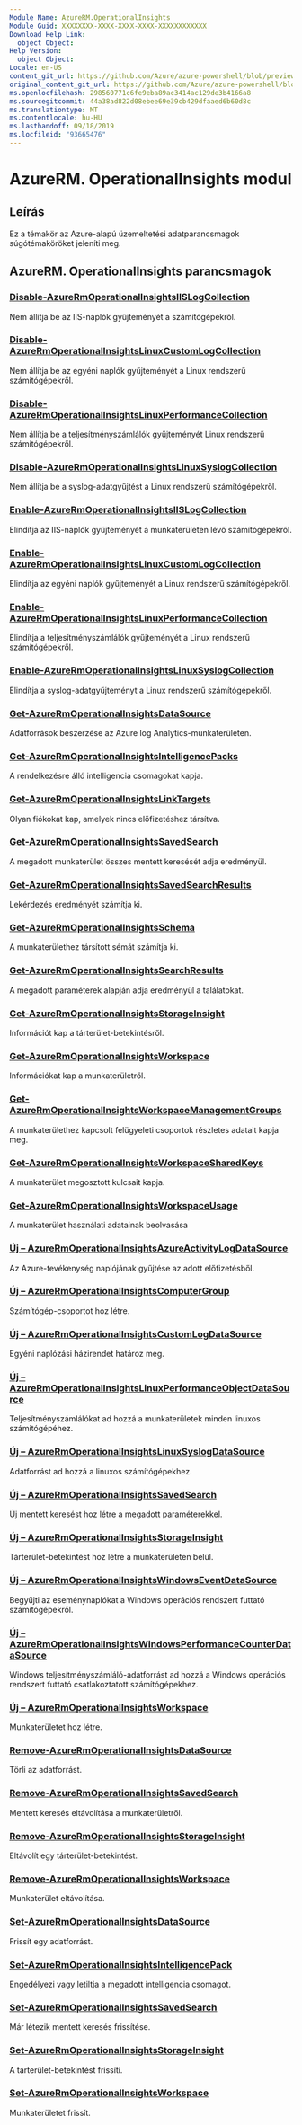 ```yaml
---
Module Name: AzureRM.OperationalInsights
Module Guid: XXXXXXXX-XXXX-XXXX-XXXX-XXXXXXXXXXXX
Download Help Link:
  object Object: 
Help Version:
  object Object: 
Locale: en-US
content_git_url: https://github.com/Azure/azure-powershell/blob/preview/src/ResourceManager/OperationalInsights/Commands.OperationalInsights/help/AzureRM.OperationalInsights.md
original_content_git_url: https://github.com/Azure/azure-powershell/blob/preview/src/ResourceManager/OperationalInsights/Commands.OperationalInsights/help/AzureRM.OperationalInsights.md
ms.openlocfilehash: 298560771c6fe9eba89ac3414ac129de3b4166a8
ms.sourcegitcommit: 44a38ad822d08ebee69e39cb429dfaaed6b60d8c
ms.translationtype: MT
ms.contentlocale: hu-HU
ms.lasthandoff: 09/18/2019
ms.locfileid: "93665476"
---
```

# AzureRM. OperationalInsights modul
## Leírás
Ez a témakör az Azure-alapú üzemeltetési adatparancsmagok súgótémaköröket jeleníti meg.

## AzureRM. OperationalInsights parancsmagok
### [Disable-AzureRmOperationalInsightsIISLogCollection](Disable-AzureRmOperationalInsightsIISLogCollection.md)
Nem állítja be az IIS-naplók gyűjteményét a számítógépekről.

### [Disable-AzureRmOperationalInsightsLinuxCustomLogCollection](Disable-AzureRmOperationalInsightsLinuxCustomLogCollection.md)
Nem állítja be az egyéni naplók gyűjteményét a Linux rendszerű számítógépekről.

### [Disable-AzureRmOperationalInsightsLinuxPerformanceCollection](Disable-AzureRmOperationalInsightsLinuxPerformanceCollection.md)
Nem állítja be a teljesítményszámlálók gyűjteményét Linux rendszerű számítógépekről.

### [Disable-AzureRmOperationalInsightsLinuxSyslogCollection](Disable-AzureRmOperationalInsightsLinuxSyslogCollection.md)
Nem állítja be a syslog-adatgyűjtést a Linux rendszerű számítógépekről.

### [Enable-AzureRmOperationalInsightsIISLogCollection](Enable-AzureRmOperationalInsightsIISLogCollection.md)
Elindítja az IIS-naplók gyűjteményét a munkaterületen lévő számítógépekről.

### [Enable-AzureRmOperationalInsightsLinuxCustomLogCollection](Enable-AzureRmOperationalInsightsLinuxCustomLogCollection.md)
Elindítja az egyéni naplók gyűjteményét a Linux rendszerű számítógépekről.

### [Enable-AzureRmOperationalInsightsLinuxPerformanceCollection](Enable-AzureRmOperationalInsightsLinuxPerformanceCollection.md)
Elindítja a teljesítményszámlálók gyűjteményét a Linux rendszerű számítógépekről.

### [Enable-AzureRmOperationalInsightsLinuxSyslogCollection](Enable-AzureRmOperationalInsightsLinuxSyslogCollection.md)
Elindítja a syslog-adatgyűjteményt a Linux rendszerű számítógépekről.

### [Get-AzureRmOperationalInsightsDataSource](Get-AzureRmOperationalInsightsDataSource.md)
Adatforrások beszerzése az Azure log Analytics-munkaterületen.

### [Get-AzureRmOperationalInsightsIntelligencePacks](Get-AzureRmOperationalInsightsIntelligencePacks.md)
A rendelkezésre álló intelligencia csomagokat kapja.

### [Get-AzureRmOperationalInsightsLinkTargets](Get-AzureRmOperationalInsightsLinkTargets.md)
Olyan fiókokat kap, amelyek nincs előfizetéshez társítva.

### [Get-AzureRmOperationalInsightsSavedSearch](Get-AzureRmOperationalInsightsSavedSearch.md)
A megadott munkaterület összes mentett keresését adja eredményül.

### [Get-AzureRmOperationalInsightsSavedSearchResults](Get-AzureRmOperationalInsightsSavedSearchResults.md)
Lekérdezés eredményét számítja ki.

### [Get-AzureRmOperationalInsightsSchema](Get-AzureRmOperationalInsightsSchema.md)
A munkaterülethez társított sémát számítja ki.

### [Get-AzureRmOperationalInsightsSearchResults](Get-AzureRmOperationalInsightsSearchResults.md)
A megadott paraméterek alapján adja eredményül a találatokat.

### [Get-AzureRmOperationalInsightsStorageInsight](Get-AzureRmOperationalInsightsStorageInsight.md)
Információt kap a tárterület-betekintésről.

### [Get-AzureRmOperationalInsightsWorkspace](Get-AzureRmOperationalInsightsWorkspace.md)
Információkat kap a munkaterületről.

### [Get-AzureRmOperationalInsightsWorkspaceManagementGroups](Get-AzureRmOperationalInsightsWorkspaceManagementGroups.md)
A munkaterülethez kapcsolt felügyeleti csoportok részletes adatait kapja meg.

### [Get-AzureRmOperationalInsightsWorkspaceSharedKeys](Get-AzureRmOperationalInsightsWorkspaceSharedKeys.md)
A munkaterület megosztott kulcsait kapja.

### [Get-AzureRmOperationalInsightsWorkspaceUsage](Get-AzureRmOperationalInsightsWorkspaceUsage.md)
A munkaterület használati adatainak beolvasása

### [Új – AzureRmOperationalInsightsAzureActivityLogDataSource](New-AzureRmOperationalInsightsAzureActivityLogDataSource.md)
Az Azure-tevékenység naplójának gyűjtése az adott előfizetésből.

### [Új – AzureRmOperationalInsightsComputerGroup](New-AzureRmOperationalInsightsComputerGroup.md)
Számítógép-csoportot hoz létre.

### [Új – AzureRmOperationalInsightsCustomLogDataSource](New-AzureRmOperationalInsightsCustomLogDataSource.md)
Egyéni naplózási házirendet határoz meg.

### [Új – AzureRmOperationalInsightsLinuxPerformanceObjectDataSource](New-AzureRmOperationalInsightsLinuxPerformanceObjectDataSource.md)
Teljesítményszámlálókat ad hozzá a munkaterületek minden linuxos számítógépéhez.

### [Új – AzureRmOperationalInsightsLinuxSyslogDataSource](New-AzureRmOperationalInsightsLinuxSyslogDataSource.md)
Adatforrást ad hozzá a linuxos számítógépekhez.

### [Új – AzureRmOperationalInsightsSavedSearch](New-AzureRmOperationalInsightsSavedSearch.md)
Új mentett keresést hoz létre a megadott paraméterekkel.

### [Új – AzureRmOperationalInsightsStorageInsight](New-AzureRmOperationalInsightsStorageInsight.md)
Tárterület-betekintést hoz létre a munkaterületen belül.

### [Új – AzureRmOperationalInsightsWindowsEventDataSource](New-AzureRmOperationalInsightsWindowsEventDataSource.md)
Begyűjti az eseménynaplókat a Windows operációs rendszert futtató számítógépekről.

### [Új – AzureRmOperationalInsightsWindowsPerformanceCounterDataSource](New-AzureRmOperationalInsightsWindowsPerformanceCounterDataSource.md)
Windows teljesítményszámláló-adatforrást ad hozzá a Windows operációs rendszert futtató csatlakoztatott számítógépekhez.

### [Új – AzureRmOperationalInsightsWorkspace](New-AzureRmOperationalInsightsWorkspace.md)
Munkaterületet hoz létre.

### [Remove-AzureRmOperationalInsightsDataSource](Remove-AzureRmOperationalInsightsDataSource.md)
Törli az adatforrást.

### [Remove-AzureRmOperationalInsightsSavedSearch](Remove-AzureRmOperationalInsightsSavedSearch.md)
Mentett keresés eltávolítása a munkaterületről.

### [Remove-AzureRmOperationalInsightsStorageInsight](Remove-AzureRmOperationalInsightsStorageInsight.md)
Eltávolít egy tárterület-betekintést.

### [Remove-AzureRmOperationalInsightsWorkspace](Remove-AzureRmOperationalInsightsWorkspace.md)
Munkaterület eltávolítása.

### [Set-AzureRmOperationalInsightsDataSource](Set-AzureRmOperationalInsightsDataSource.md)
Frissít egy adatforrást.

### [Set-AzureRmOperationalInsightsIntelligencePack](Set-AzureRmOperationalInsightsIntelligencePack.md)
Engedélyezi vagy letiltja a megadott intelligencia csomagot.

### [Set-AzureRmOperationalInsightsSavedSearch](Set-AzureRmOperationalInsightsSavedSearch.md)
Már létezik mentett keresés frissítése.

### [Set-AzureRmOperationalInsightsStorageInsight](Set-AzureRmOperationalInsightsStorageInsight.md)
A tárterület-betekintést frissíti.

### [Set-AzureRmOperationalInsightsWorkspace](Set-AzureRmOperationalInsightsWorkspace.md)
Munkaterületet frissít.

